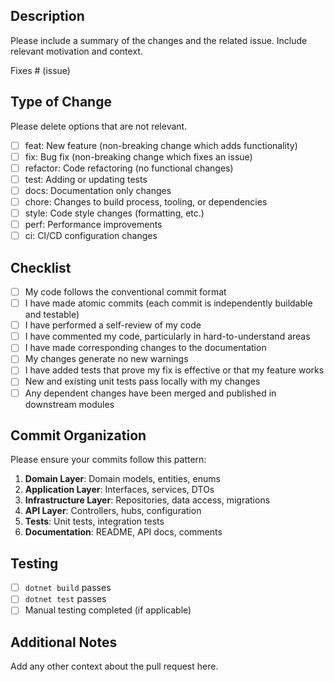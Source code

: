 ## Description

Please include a summary of the changes and the related issue. Include relevant motivation and context.

Fixes # (issue)

## Type of Change

Please delete options that are not relevant.

- [ ] feat: New feature (non-breaking change which adds functionality)
- [ ] fix: Bug fix (non-breaking change which fixes an issue)
- [ ] refactor: Code refactoring (no functional changes)
- [ ] test: Adding or updating tests
- [ ] docs: Documentation only changes
- [ ] chore: Changes to build process, tooling, or dependencies
- [ ] style: Code style changes (formatting, etc.)
- [ ] perf: Performance improvements
- [ ] ci: CI/CD configuration changes

## Checklist

- [ ] My code follows the conventional commit format
- [ ] I have made atomic commits (each commit is independently buildable and testable)
- [ ] I have performed a self-review of my code
- [ ] I have commented my code, particularly in hard-to-understand areas
- [ ] I have made corresponding changes to the documentation
- [ ] My changes generate no new warnings
- [ ] I have added tests that prove my fix is effective or that my feature works
- [ ] New and existing unit tests pass locally with my changes
- [ ] Any dependent changes have been merged and published in downstream modules

## Commit Organization

Please ensure your commits follow this pattern:

1. **Domain Layer**: Domain models, entities, enums
2. **Application Layer**: Interfaces, services, DTOs
3. **Infrastructure Layer**: Repositories, data access, migrations
4. **API Layer**: Controllers, hubs, configuration
5. **Tests**: Unit tests, integration tests
6. **Documentation**: README, API docs, comments

## Testing

- [ ] `dotnet build` passes
- [ ] `dotnet test` passes
- [ ] Manual testing completed (if applicable)

## Additional Notes

Add any other context about the pull request here.
